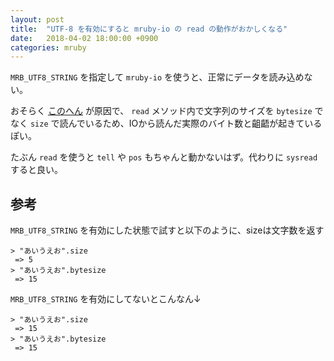 ```yaml
---
layout: post
title:  "UTF-8 を有効にすると mruby-io の read の動作がおかしくなる"
date:   2018-04-02 18:00:00 +0900
categories: mruby
---
```


`MRB_UTF8_STRING` を指定して `mruby-io` を使うと、正常にデータを読み込めない。

おそらく [このへん](https://github.com/mruby/mruby/blob/1.4.0/mrbgems/mruby-io/mrblib/io.rb#L209) が原因で、
`read` メソッド内で文字列のサイズを `bytesize` でなく `size` で読んでいるため、IOから読んだ実際のバイト数と齟齬が起きているぽい。

たぶん `read` を使うと `tell` や `pos` もちゃんと動かないはず。代わりに `sysread` すると良い。

## 参考

`MRB_UTF8_STRING` を有効にした状態で試すと以下のように、sizeは文字数を返す

```
> "あいうえお".size
 => 5
> "あいうえお".bytesize
 => 15
```

`MRB_UTF8_STRING` を有効にしてないとこんなん↓

```
> "あいうえお".size
 => 15
> "あいうえお".bytesize
 => 15
```
